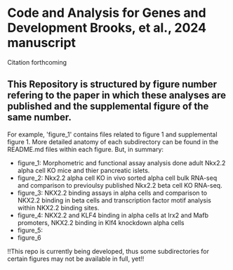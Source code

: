 # Code and Analysis for Genes and Development Brooks, et al., 2024 manuscript

Citation forthcoming

## This Repository is structured by figure number refering to the paper in which these analyses are published and the supplemental figure of the same number. 

For example, 'figure_1' contains files related to figure 1 and supplemental figure 1. More detailed anatomy of each subdirectory can be found in the README.md files within each figure. But, in summary:

- figure_1: Morphometric and functional assay analysis done adult Nkx2.2 alpha cell KO mice and thier pancreatic islets.
- figure_2: Nkx2.2 alpha cell KO in vivo sorted alpha cell bulk RNA-seq and comparison to previoulsy published Nkx2.2 beta cell KO RNA-seq.
- figure_3: NKX2.2 binding assays in alpha cells and comparison to NKX2.2 binding in beta cells and transcription factor motif analysis within NKX2.2 binding sites.
- figure_4: NKX2.2 and KLF4 binding in alpha cells at Irx2 and Mafb promoters, NKX2.2 binding in Klf4 knockdown alpha cells
- figure_5:
- figure_6

!!This repo is currently being developed, thus some subdirectories for certain figures may not be available in full, yet!!
